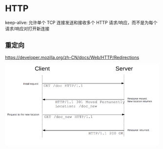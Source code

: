 # HTTP

keep-alive: 允许单个 TCP 连接发送和接收多个 HTTP 请求/响应，而不是为每个请求/响应对打开新连接

## 重定向

<https://developer.mozilla.org/zh-CN/docs/Web/HTTP/Redirections>

![img](./images/httpredirect.png)
